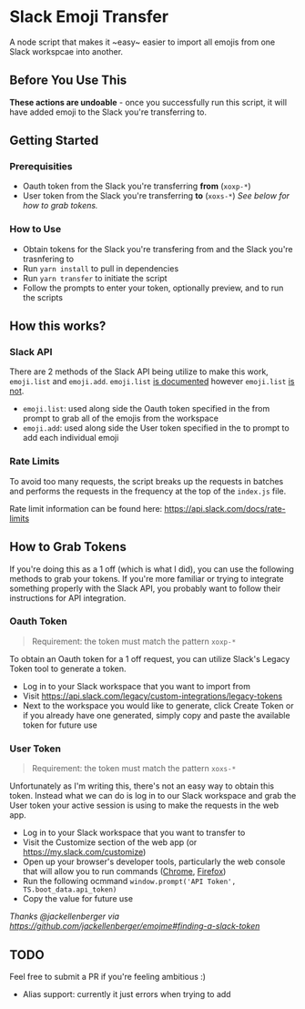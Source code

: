 # Slack Emoji Transfer

A node script that makes it ~easy~ easier to import all emojis from one Slack workspcae into another.

## Before You Use This
**These actions are undoable** - once you successfully run this script, it will have added emoji to the Slack you're transferring to.

## Getting Started
### Prerequisities
* Oauth token from the Slack you're transferring **from** (`xoxp-*`)
* User token from the Slack you're transferring **to** (`xoxs-*`)
*See below for how to grab tokens.*

### How to Use
* Obtain tokens for the Slack you're transfering from and the Slack you're trasnfering to
* Run `yarn install` to pull in dependencies
* Run `yarn transfer` to initiate the script
* Follow the prompts to enter your token, optionally preview, and to run the scripts

## How this works?
### Slack API
There are 2 methods of the Slack API being utilize to make this work, `emoji.list` and `emoji.add`. `emoji.list` [is documented](https://api.slack.com/methods/emoji.list) however `emoji.list` [is not](https://webapps.stackexchange.com/a/126154).

* `emoji.list`: used along side the Oauth token specified in the from prompt to grab all of the emojis from the workspace
* `emoji.add`: used along side the User token specified in the to prompt to add each individual emoji

### Rate Limits
To avoid too many requests, the script breaks up the requests in batches and performs the requests in the frequency at the top of the `index.js` file.

Rate limit information can be found here: https://api.slack.com/docs/rate-limits

## How to Grab Tokens

If you're doing this as a 1 off (which is what I did), you can use the following methods to grab your tokens. If you're more familiar or trying to integrate something properly with the Slack API, you probably want to follow their instructions for API integration.

### Oauth Token
> Requirement: the token must match the pattern `xoxp-*`

To obtain an Oauth token for a 1 off request, you can utilize Slack's Legacy Token tool to generate a token.

* Log in to your Slack workspace that you want to import from
* Visit https://api.slack.com/legacy/custom-integrations/legacy-tokens
* Next to the workspace you would like to generate, click Create Token or if you already have one generated, simply copy and paste the available token for future use

### User Token
> Requirement: the token must match the pattern `xoxs-*`

Unfortunately as I'm writing this, there's not an easy way to obtain this token. Instead what we can do is log in to our Slack workspace and grab the User token your active session is using to make the requests in the web app.

* Log in to your Slack workspace that you want to transfer to
* Visit the Customize section of the web app (or https://my.slack.com/customize)
* Open up your browser's developer tools, particularly the web console that will allow you to run commands ([Chrome](https://developers.google.com/web/tools/chrome-devtools), [Firefox](https://developer.mozilla.org/en-US/docs/Tools))
* Run the following ocmmand `window.prompt('API Token', TS.boot_data.api_token)`
* Copy the value for future use

*Thanks @jackellenberger via https://github.com/jackellenberger/emojme#finding-a-slack-token*

## TODO
Feel free to submit a PR if you're feeling ambitious :)
* Alias support: currently it just errors when trying to add

